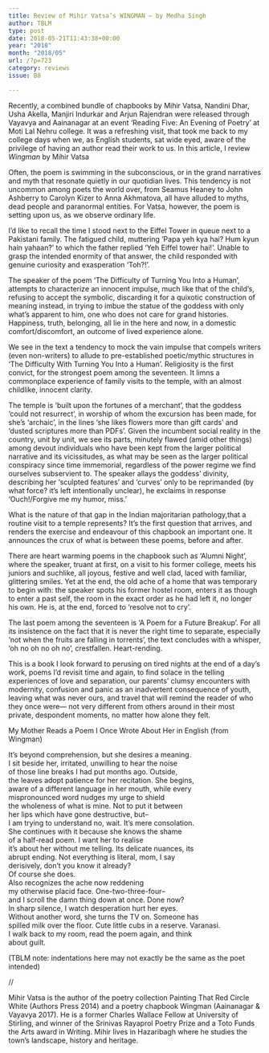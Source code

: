 ```yaml
---
title: Review of Mihir Vatsa’s WINGMAN – by Medha Singh
author: TBLM
type: post
date: 2018-05-21T11:43:38+00:00
year: "2018"
month: "2018/05"
url: /?p=723
category: reviews
issue: B8

---
```

Recently, a combined bundle of chapbooks by Mihir Vatsa, Nandini Dhar, Usha Akella, Manjiri Indurkar and Arjun Rajendran were released through Vayavya and Aainanagar at an event &#8216;Reading Five: An Evening of Poetry&#8217; at Moti Lal Nehru college. It was a refreshing visit, that took me back to my college days when we, as English students, sat wide eyed, aware of the privilege of having an author read their work to us. In this article, I review _Wingman_ by Mihir Vatsa

Often, the poem is swimming in the subconscious, or in ​the ​grand narratives and myth ​that ​resonate quietly​ in​ our​ quotidian lives​. ​This tendency is not uncommon among poets the world over, from Seamus Heaney to John Ashberry to Carolyn Kizer to Anna Akhmatova, all have alluded to myths, dead people and paranormal entities. For Vatsa, however, the poem is setting upon us​,​ as we observe ordinary life.

I&#8217;d like to recall the time I stood next to the Eiffel Tower in queue next to a Pakistani family. The fatigued child, muttering &#8216;Papa yeh kya hai? Hum kyun hain yahaan?&#8217; to which the father replied &#8216;Yeh Eiffel tower hai!&#8217;. Unable to grasp the intended enormity of that answer, the child responded with genuine curiosity and exasperation &#8216;Toh?!&#8217;.

The speaker of the poem &#8216;The Difficulty of Turning You Into a Human’, attempts to characterize an innocent impulse​,​ much like that of the child&#8217;s, refusing to accept the symbolic, discarding it for a quixotic construction of meaning instead, in trying to imbue the statue of the goddess with only what&#8217;s apparent to him, one who does not care for grand histories. Happiness, truth, belonging, all lie in the here and now, in a domestic comfort/discomfort, an outcome of lived experience alone.

We see in the text a tendency to mock the vain impulse that compels writers (even non-writers) to allude to pre-established poetic/mythic structures in &#8216;The Difficulty With Turning You Into a Human&#8217;. Religiosity is the first convict, for the strongest poem among the seventeen. It limns a commonplace experience of family visits to the temple, with an almost childlike, innocent clarity.

The temple is &#8216;built upon the fortunes of a merchant&#8217;, that the goddess &#8216;could not resurrect&#8217;, in worship of whom the excursion has been made, for she&#8217;s &#8216;archaic&#8217;, in the lines &#8216;she likes flowers more than gift cards&#8217; and &#8216;dusted scriptures more than PDFs&#8217;. Given the incumbent social reality in the country, unit by unit, we see its parts, minutely flawed (amid other things) among devout individuals who have been kept from the larger political narrative and its vicissitudes, as what may be seen as ​the larger political conspiracy since time immemorial, regardless of the power regime we ​find ourselves subservient to. The speaker allays the goddess&#8217; divinity, describing her &#8216;sculpted features&#8217; and &#8216;curves&#8217; only to be reprimanded (by what force? it&#8217;s left intentionally unclear), he exclaims in response &#8216;Ouch!/Forgive me my humor, miss.&#8217;

What is the nature of that gap in the Indian majoritarian pathology​,​ that a routine visit to a temple represents? It&#8217;s the first question that arrives, and renders the exercise and endeavour of this chapbook an important one. It announces the crux of what is between these poems, before and after.

There are heart warming poems in the chapbook such as &#8216;Alumni Night&#8217;, where the speaker, truant at first, on a visit to his former college, meets his juniors and suchlike, all joyous, festive and well clad, laced with familiar, glittering smiles. Yet at the end, the old ache of a home that was temporary to begin with: the speaker spots his former hostel room, enters it as though to enter a past self, the room in the exact order as he had left it, no longer his own. He is, at the end, forced to &#8216;resolve not to cry&#8217;.

The last poem among the seventeen is &#8216;A Poem for a Future Breakup&#8217;. For all its insistence on the fact that it is never the right time to separate, especially &#8216;not when the fruits are falling in torrents&#8217;, the text concludes with a whisper, &#8216;oh no oh no oh no&#8217;, crestfallen. Heart-rending.

This is a book I look forward to perusing on tired nights at the end of a day&#8217;s work, poems I&#8217;d revisit time and again, to find solace in the telling experiences of love and separation, our parents&#8217; clumsy encounters with modernity, confusion and panic as an inadvertent consequence of youth, leaving what was never ours, and travel that will remind the reader of who they once were— not very different from others around in their most private, despondent moments, no matter how alone they felt.

My Mother Reads a Poem I Once Wrote About Her in English (from Wingman)

It&#8217;s beyond comprehension, but she desires a meaning.  
I sit beside her, irritated, unwilling to hear the noise  
of those line breaks I had put months ago. Outside,  
the leaves adopt patience for her recitation. She begins,  
aware of a different language in her mouth, while every  
mispronounced word nudges my urge to shield  
the wholeness of what is mine. Not to put it between  
her lips which have gone destructive, but&#8211;  
I am trying to understand no, wait. It&#8217;s mere consolation.  
She continues with it because she knows the shame  
of a half-read poem. I want her to realise  
it&#8217;s about her without me telling. Its delicate nuances, its  
abrupt ending. Not everything is literal, mom, I say  
derisively, don&#8217;t you know it already?  
Of course she does.  
Also recognizes the ache now reddening  
my otherwise placid face. One-two-three-four&#8211;  
and I scroll the damn thing down at once. Done now?  
In sharp silence, I watch desperation hurt her eyes.  
Without another word, she turns the TV on. Someone has  
spilled milk over the floor. Cute little cubs in a reserve. Varanasi.  
I walk back to my room, read the poem again, and think  
about guilt.

(TBLM note: indentations here may not exactly be the same as the poet intended)

//

Mihir Vatsa is the author of the poetry collection Painting That Red Circle White (Authors Press 2014) and a poetry chapbook Wingman (Aainanagar & Vayavya 2017). He is a former Charles Wallace Fellow at University of Stirling, and winner of the Srinivas Rayaprol Poetry Prize and a Toto Funds the Arts award in Writing. Mihir lives in Hazaribagh where he studies the town&#8217;s landscape, history and heritage.
